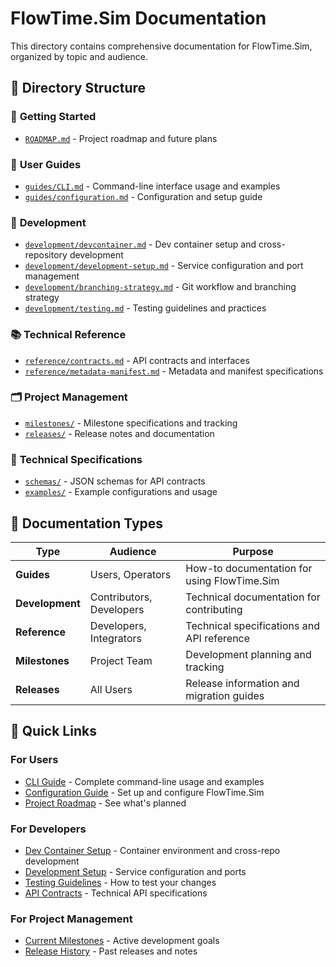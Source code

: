 # FlowTime.Sim Documentation

This directory contains comprehensive documentation for FlowTime.Sim, organized by topic and audience.

## 📁 Directory Structure

### 🚀 **Getting Started**
- [`ROADMAP.md`](./ROADMAP.md) - Project roadmap and future plans

### 👥 **User Guides**
- [`guides/CLI.md`](./guides/CLI.md) - Command-line interface usage and examples
- [`guides/configuration.md`](./guides/configuration.md) - Configuration and setup guide

### 🔧 **Development**
- [`development/devcontainer.md`](./development/devcontainer.md) - Dev container setup and cross-repository development
- [`development/development-setup.md`](./development/development-setup.md) - Service configuration and port management
- [`development/branching-strategy.md`](./development/branching-strategy.md) - Git workflow and branching strategy
- [`development/testing.md`](./development/testing.md) - Testing guidelines and practices

### 📚 **Technical Reference**
- [`reference/contracts.md`](./reference/contracts.md) - API contracts and interfaces
- [`reference/metadata-manifest.md`](./reference/metadata-manifest.md) - Metadata and manifest specifications

### 🗂️ **Project Management**
- [`milestones/`](./milestones/) - Milestone specifications and tracking
- [`releases/`](./releases/) - Release notes and documentation

### 🔧 **Technical Specifications**
- [`schemas/`](./schemas/) - JSON schemas for API contracts
- [`examples/`](./examples/) - Example configurations and usage

## 🎯 Documentation Types

| Type | Audience | Purpose |
|------|----------|---------|
| **Guides** | Users, Operators | How-to documentation for using FlowTime.Sim |
| **Development** | Contributors, Developers | Technical documentation for contributing |
| **Reference** | Developers, Integrators | Technical specifications and API reference |
| **Milestones** | Project Team | Development planning and tracking |
| **Releases** | All Users | Release information and migration guides |

## 📖 Quick Links

### For Users
- [CLI Guide](./guides/CLI.md) - Complete command-line usage and examples
- [Configuration Guide](./guides/configuration.md) - Set up and configure FlowTime.Sim
- [Project Roadmap](./ROADMAP.md) - See what's planned

### For Developers
- [Dev Container Setup](./development/devcontainer.md) - Container environment and cross-repo development
- [Development Setup](./development/development-setup.md) - Service configuration and ports
- [Testing Guidelines](./development/testing.md) - How to test your changes
- [API Contracts](./reference/contracts.md) - Technical API specifications

### For Project Management
- [Current Milestones](./milestones/) - Active development goals
- [Release History](./releases/) - Past releases and notes
